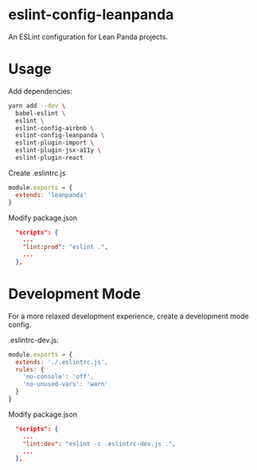 # eslint-config-leanpanda

An ESLint configuration for Lean Panda projects.

# Usage

Add dependencies:

```sh
yarn add --dev \
  babel-eslint \
  eslint \
  eslint-config-airbnb \
  eslint-config-leanpanda \
  eslint-plugin-import \
  eslint-plugin-jsx-a11y \
  eslint-plugin-react
```

Create .eslintrc.js

```js
module.exports = {
  extends: 'leanpanda'
}
```

Modify package.json

```json
  "scripts": {
    ...
    "lint:prod": "eslint .",
    ...
  },
```

# Development Mode

For a more relaxed development experience, create a development
mode config.

.eslintrc-dev.js:

```js
module.exports = {
  extends: './.eslintrc.js',
  rules: {
    'no-console': 'off',
    'no-unused-vars': 'warn'
  }
}
```

Modify package.json

```json
  "scripts": {
    ...
    "lint:dev": "eslint -c .eslintrc-dev.js .",
    ...
  },
```
